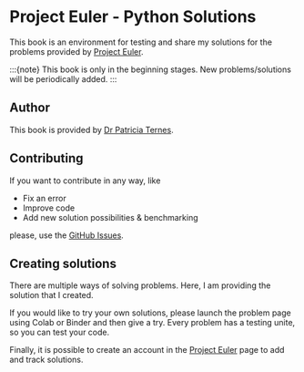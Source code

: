 # Project Euler - Python Solutions

This book is an environment for testing and share my solutions for the problems provided by [Project Euler][euler-url].

:::{note}
This book is only in the beginning stages.
New problems/solutions will be periodically added.
:::

## Author

This book is provided by [Dr Patricia Ternes][ternes-url].

## Contributing

If you want to contribute in any way, like

- Fix an error
- Improve code
- Add new solution possibilities & benchmarking

please, use the [GitHub Issues][issues-url].

## Creating solutions

There are multiple ways of solving problems. Here, I am providing the solution that I created.

If you would like to try your own solutions, please launch the problem page using Colab or Binder and then give a try.
Every problem has a testing unite, so you can test your code.

Finally, it is possible to create an account in the [Project Euler][euler-url] page to add and track solutions.

<!-- Links -->
[euler-url]: https://projecteuler.net/
[ternes-url]: https://patricia-ternes.github.io/
[issues-url]: https://github.com/patricia-ternes/project-euler-python/issues